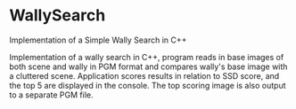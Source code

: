 # WallySearch
Implementation of a Simple Wally Search in C++

Implementation of a wally search in C++, program reads in base images of both scene and wally in PGM format and compares wally's base image with a cluttered scene. Application scores results in relation to SSD score, and the top 5 are displayed in the console. The top scoring image is also output to a separate PGM file.
